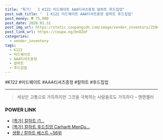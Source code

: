 ```yaml
--- 
title: "특가!   1 K122 미드웨이트 AAA티셔츠증정 칼하트 후드집업" 
post_sub_title: "  1 K122 미드웨이트 AAA티셔츠증정 칼하트 후드집업" 
post_money: ₩ 75,900 
post_date: 2020.01.31 
post_img_url: https://static.coupangcdn.com/image/vendor_inventory/259d/0064223bc602e8467d9ea9dd43faec4969419d78903e5795548aaf93f426.jpg 
post_link_url: https://coupa.ng/bnOZeF 
categories: 
  - vendor_inventory 
tags: 
  - K122 
  - 미드웨이트 
  - AAA티셔츠증정 
  - 칼하트 
  - 후드집업 
--- 
```

  #K122 #미드웨이트 #AAA티셔츠증정 #칼하트 #후드집업 
<hr> 

> 세상은 고통으로 가득하지만 그것을 극복하는 사람들로도 가득하다 – 헨렌켈러 


### POWER LINK

* <a href="https://blog.naver.com/sakai111/221791090702" target="_blank">[특가] 칼하트 (1...</a>
* <a href="https://blog.naver.com/an0733/221790984925" target="_blank">[특가] 칼하트 후드집업 Carhartt MenDu...</a>
* <a href="https://blog.naver.com/santokki14/221779651275" target="_blank">생활 / 칼하트 베스트 ~56위</a>
